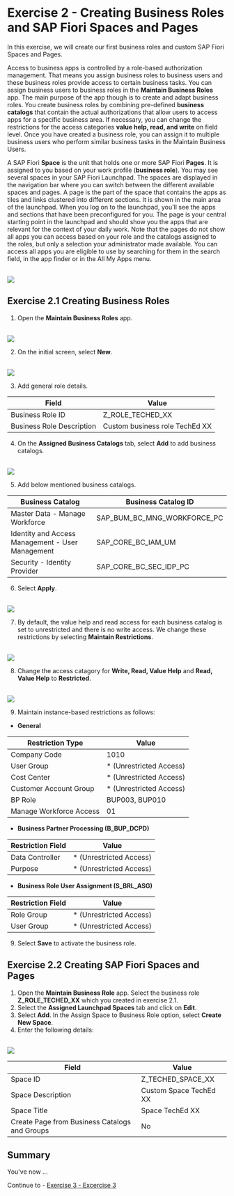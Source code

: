 # Exercise 2 - Creating Business Roles and SAP Fiori Spaces and Pages

In this exercise, we will create our first business roles and custom SAP Fiori Spaces and Pages. 

Access to business apps is controlled by a role-based authorization management. That means you assign business roles to business users and these business roles provide access to certain business tasks. You can assign business users to business roles in the __Maintain Business Roles__ app. The main purpose of the app though is to create and adapt business roles. You create business roles by combining pre-defined __business catalogs__ that contain the actual authorizations that allow users to access apps for a specific business area. If necessary, you can change the restrictions for the access categories __value help, read, and write__ on field level. Once you have created a business role, you can assign it to multiple business users who perform similar business tasks in the Maintain Business Users.

A SAP Fiori __Space__ is the unit that holds one or more SAP Fiori __Pages__. It is assigned to you based on your work profile (__business role__). You may see several spaces in your SAP Fiori Launchpad. The spaces are displayed in the navigation bar where you can switch between the different available spaces and pages. A page is the part of the space that contains the apps as tiles and links clustered into different sections. It is shown in the main area of the launchpad. When you log on to the launchpad, you'll see the apps and sections that have been preconfigured for you. The page is your central starting point in the launchpad and should show you the apps that are relevant for the context of your daily work. Note that the pages do not show all apps you can access based on your role and the catalogs assigned to the roles, but only a selection your administrator made available. You can access all apps you are eligible to use by searching for them in the search field, in the app finder or in the All My Apps menu.

<br>![](https://github.com/SAP-samples/teched2023-DT167/blob/8157e3b9c4d6d66b66e26d91c39e95001cb8e117/exercises/ex2/images/Business_roles_Spaces_Pages.png)

## Exercise 2.1 Creating Business Roles

1. Open the __Maintain Business Roles__ app.

<br>![](https://github.com/SAP-samples/teched2023-DT167/blob/1a19d0889871d23432de471be513acf1a0f7bb5a/exercises/ex2/images/Maintain_business_roles.png)

2. On the initial screen, select __New__.

<br>![](https://github.com/SAP-samples/teched2023-DT167/blob/93fb7756cfedfc8c3415499059b0d7bbf5a75248/exercises/ex2/images/Maintain_business_roles_new.png)

3. Add general role details.

Field  | Value
------------- | -------------
Business Role ID | Z_ROLE_TECHED_XX
Business Role Description  | Custom business role TechEd XX

4. On the __Assigned Business Catalogs__ tab, select __Add__ to add business catalogs.

<br>![](https://github.com/SAP-samples/teched2023-DT167/blob/355ffe6f4126c879d083124bd3ca6f79d1e0ba42/exercises/ex2/images/Add_business_catalogs.png)

5. Add below mentioned business catalogs.

Business Catalog  | Business Catalog ID
------------- | -------------
Master Data - Manage Workforce | SAP_BUM_BC_MNG_WORKFORCE_PC
Identity and Access Management - User Management  | SAP_CORE_BC_IAM_UM
Security - Identity Provider  | SAP_CORE_BC_SEC_IDP_PC

6. Select __Apply__.

<br>![](https://github.com/SAP-samples/teched2023-DT167/blob/80a4cb0a97882d3da88c479b594d8b292d55fab4/exercises/ex2/images/Add_business_catalogs_apply.png)

7. By default, the value help and read access for each business catalog is set to unrestricted and there is no write access. We change these restrictions by selecting __Maintain Restrictions__.

<br>![](https://github.com/SAP-samples/teched2023-DT167/blob/f4c37ca3316c5a579bdfc90ba0032f0b2fef694e/exercises/ex2/images/Maintain_restrictions.png)

8. Change the access catagory for __Write, Read, Value Help__ and __Read, Value Help__ to __Restricted__.

<br>![](https://github.com/SAP-samples/teched2023-DT167/blob/c4ea04ddaf20b47204e4a639f32da2614d38bb84/exercises/ex2/images/Access_categories.png)

9. Maintain instance-based restrictions as follows:

* __General__

Restriction Type  | Value
------------- | -------------
Company Code | 1010
User Group  | * (Unrestricted Access)
Cost Center  | * (Unrestricted Access)
Customer Account Group  | * (Unrestricted Access)
BP Role  | BUP003, BUP010
Manage Workforce Access  | 01

* __Business Partner Processing (B_BUP_DCPD)__

Restriction Field  | Value
------------- | -------------
Data Controller | * (Unrestricted Access)
Purpose  | * (Unrestricted Access)

* __Business Role User Assignment (S_BRL_ASG)__

Restriction Field  | Value
------------- | -------------
Role Group | * (Unrestricted Access)
User Group  | * (Unrestricted Access)

9. Select __Save__ to activate the business role.

## Exercise 2.2 Creating SAP Fiori Spaces and Pages

1. Open the __Maintain Business Role__ app. Select the business role __Z_ROLE_TECHED_XX__ which you created in exercise 2.1.
2. Select the __Assigned Launchpad Spaces__ tab and click on __Edit__.
3. Select __Add__. In the Assign Space to Business Role option, select __Create New Space__.
4. Enter the following details:

<br>![](https://github.com/SAP-samples/teched2023-DT167/blob/d9a1574a1fca4aaf3bdfe3cab0fda4891d3e2bc1/exercises/ex2/images/Add_launchpad_space.png)

Field  | Value
------------- | -------------
Space ID | Z_TECHED_SPACE_XX
Space Description  | Custom Space TechEd XX
Space Title  | Space TechEd XX
Create Page from Business Catalogs and Groups  | No

## Summary

You've now ...

Continue to - [Exercise 3 - Excercise 3 ](../ex3/README.md)

